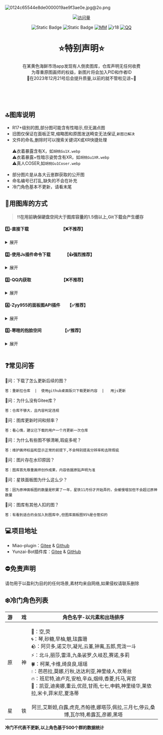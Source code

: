 ![0124c65544e8de0000019ae9f3ae0e.jpg@2o.png](https://s2.loli.net/2023/12/19/IKRZud23Sl7pjq1.png)
<div align="center"> 
  
  [![访问量](https://profile-counter.glitch.me/Miao-Plugin-MBT/count.svg)](https://github.com/GuGuNiu/Miao-Plugin-MBT)
  
</div>

<div align="center"> 
  
![Static Badge](https://img.shields.io/badge/%20%F0%9F%93%82%20%20%E9%9D%A2%E6%9D%BF%E5%9B%BE%E6%95%B0%E9%87%8F%20-%201600%2B%20-%20%233C3C3C?labelColor=green)
![Static Badge](https://img.shields.io/badge/%20%F0%9F%92%BE%20%20%E5%9B%BE%E5%BA%93%E5%AE%B9%E9%87%8F%20-%203G%2B%20-%20%233C3C3C?labelColor=yellow)
[![MM](https://img.shields.io/badge/%F0%9F%90%B1%20%20%20MiaoYunzai--V3%20-%20Miao--Plugin-%20%233C3C3C?labelColor=%23FFAAAA)](https://gitee.com/yoimiya-kokomi/miao-plugin)
![r18](https://img.shields.io/badge/%F0%9F%94%9E%20%20-%20%E6%97%A0%E6%88%90%E4%BA%BA%E5%9B%BE-%20red?labelColor=white)
[![QQ](https://img.shields.io/badge/%F0%9F%90%A7%20QQ%E4%BA%A4%E6%B5%81%E7%BE%A4%20-%20884587317%20-%20%233C3C3C?labelColor=blue)
](http://qm.qq.com/cgi-bin/qm/qr?_wv=1027&k=wFf-VGYvFf_XjK3H-oShhMjqCsP43LOU&authKey=BS%2FE%2BANcQAtJQwJc3E6VFJMt7S7Q4YIQSNiFIZ0Eq6%2B9nAjl5JBMwpl%2BSfreKq70&noverify=0&group_code=884587317)


</div>

<div align="center"> 



# ⭐特别声明⭐
在某黄色海鲜市场app发现有人倒卖图库，仓库声明无任何收费<br>
为尊重原图画师的权益，新图片将会加入PID和作者ID<br>
💌在2023年12月21号后会提升质量,以前的就不管啦见谅~💌<br>
 <br>
  


</div>

<br>
<br>

## 🔝图库说明
- R17+级别的图,部分图可能含有性暗示,但无漏点图
- 旧图仅保证在面板正常,缩略图和原图发送畸变无法保证,`新图已解决`
- 文件的命名,删除时可以搜索关键词X或XR快捷处理<br><br>
    ⚠️衣着暴露含有X，如`胡桃Gu1X.webp`<br>
    ⚠️衣着暴露+性暗示姿势含有XR，如`胡桃Gu1XR.webp`<br>
    ⚠️真人COSER,如`胡桃Gu1Coser.webp`<br><br>
- 部分图片是从各大云崽群获取的公开图
- 命名编号已打乱,缺失的不会在补充
- 冷门角色基本不更新，请看末尾

## 🫧用图库的方式

> #### ‼️在用前确保硬盘空间大于图库容量的1.5倍以上,Git下载会产生缓存

#### 1️⃣-直接下载&nbsp;&nbsp;&nbsp;&nbsp;&nbsp;&nbsp;&nbsp;&nbsp;&nbsp;&nbsp;&nbsp;&nbsp;&nbsp;&nbsp;&nbsp;&nbsp;&nbsp;&nbsp;&nbsp;&nbsp;&nbsp;&nbsp;&nbsp;&nbsp;&nbsp;&nbsp;&nbsp;&nbsp;&nbsp;&nbsp;&nbsp;&nbsp;【❌不推荐】
<details>
    <summary>展开</summary>
  <p align="center"><b> 任意位置创建一个文件夹，在文件夹中打开<ins>[命令行/终端]</ins>，输入以下内容</b></p>

    

  <p align="center">   
    
                        git clone --depth=1 https://github.com/GuGuNiu/Miao-Plugin-MBT ./    
  </p>
  
  <p align="center"><b>将内容复制至本体的`/plugins/miao-plugin/resources/profile`目录下</b></p>

</details>

#### 2️⃣-使用Js插件命令下载  &nbsp;&nbsp;&nbsp;&nbsp;&nbsp;&nbsp;&nbsp;&nbsp;&nbsp;&nbsp;&nbsp;&nbsp;&nbsp;【👍强烈推荐】
 <details>
  <summary>展开</summary>
  
   ###      <p align="center"><b>[在本体根目录打打开<ins>````命令行/终端````</ins>输入以下命令]</b></p>

    curl -o "./plugins/example/MarryGuGuNiu.js" "https://raw.githubusercontent.com/lava081/SomeJsforMiaoYunzai/main/MarryGuGuNiu.js"

<div align="center">
   
| 作用| 指令 |
| :-: | :-: |
| 首次下载| #下载咕咕牛图包 |
| 更新| #(强制)更新咕咕牛图包 |
| 启用| #启用咕咕牛图包 |
| 说明| <ins>图包很大启用需要半小时起步请耐心点</ins> ||

</div>  

<br>

</details>



#### 3️⃣-QQ内获取&nbsp;&nbsp;&nbsp;&nbsp;&nbsp;&nbsp;&nbsp;&nbsp;&nbsp;&nbsp;&nbsp;&nbsp;&nbsp;&nbsp;&nbsp;&nbsp;&nbsp;&nbsp;&nbsp;&nbsp;&nbsp;&nbsp;&nbsp;&nbsp;&nbsp;&nbsp;&nbsp;&nbsp;&nbsp;&nbsp;【❌不推荐】
<details>
      <summary>展开</summary>
  
 <p align="center">添加机器人好友,可以使用#xx面板图列表 获取全部图片，机器人实时更新</p>
      
 <div align="center">

![AAB820AA2A30C926208993F4D687561F.png](https://s2.loli.net/2023/12/22/PmaqwbOfoCTRlcH.png)

 </div>
      
</details>

#### 4️⃣-Zyy955的面板图API插件&nbsp;&nbsp;&nbsp;&nbsp;&nbsp;&nbsp;&nbsp;【✅️推荐】
<details>
      <summary>展开</summary>
  
 <p align="center"><b>Github的项目地址：</b></p>
 
<div align="center">
    
       https://github.com/Zyy955/character-Api
       
</div>
      
</details>

#### 5️⃣-寒暄的抱脸空间&nbsp;&nbsp;&nbsp;&nbsp;&nbsp;&nbsp;&nbsp;&nbsp;&nbsp;&nbsp;&nbsp;&nbsp;&nbsp;&nbsp;&nbsp;&nbsp;&nbsp;&nbsp;&nbsp;&nbsp;&nbsp;【✅️推荐】
<details>
      <summary>展开</summary>
<p align="center">抱脸空间每天更新一次，右键文件夹以压缩包形式下载，速率大概在3M/S，无需魔法网络</p>
  <p align="center">如无法访问github建议收藏抱脸空间网址,每天同步</p>
<div align="center">
    
                  https://HanXuan-MBT.hf.space
                
</div>
</details>

<br>

## ❓️常见问答
💠问：下载了怎么更新后续的图？<br>

    答：重新拉仓库  |  使用github桌面版只下载更新内容  |   用js更新

💠问：为什么没有Gitee库？<br>

    答：仓库不够大，且内容判定违规

💠问：图库更新时间和频率？<br>

    答：看心情，建议已下载的用户一个月更新一次仓库

💠问：为什么有些图不够清晰,瑕疵多呢？<br>

    答：维护画师权益和显示正常的前提下,不会特别提高分辨率和去除瑕疵

💠问：图片存在水印原因？<br>

    答：图库首先尊重画师创作成果，内容依据原贴声明为准

💠问：星铁面板图为什么这么少？<br>

    答：因为原神面板图的数量是积累了一年，星铁11月份才开始弄的，会缓慢增加但不会超过原神数量

💠问：图库有其他人扣的图？<br>

    答：有看到适合的会加入到图库中,但图库面板图95%是仓管扣的


## 💻项目地址

* Miao-plugin：[Gitee](https://gitee.com/yoimiya-kokomi/miao-plugin) & [Github](https://github.com/yoimiya-kokomi/miao-plugin)
* Yunzai-Bot插件库：[Gitee](https://gitee.com/Hikari666/Yunzai-Bot-plugins-index) & [GitHub](https://github.com/HiArcadia/Yunzai-Bot-plugins-index)
  
## ⛔免责声明
请勿用于以盈利为目的的任何场景,素材均来自网络,如果侵权请联系删除
<br>
## ❄️冷门角色列表


| 游&nbsp;&nbsp;&nbsp;&nbsp;&nbsp;&nbsp;&nbsp;戏| 角色名字-以元素和出场排序 |
| :-: | :-: |
| 原&nbsp;&nbsp;&nbsp;&nbsp;&nbsp;&nbsp;&nbsp;神 | <p align="left">👫：空,荧<br>🌀：琴,砂糖,早柚,魈,珐露珊<br>🪨：阿贝多,诺艾尔,凝光,云堇,钟离,五郎,荒泷一斗<br>⚡：北斗,丽莎,雷泽,九条裟罗,久岐忍,赛诺,多莉<br>🍀：柯莱,卡维,绮良良,瑶瑶<br>💧：芭芭拉,莫娜,行秋,达达利亚,神里绫人,坎蒂丝<br>🔥：班尼特,迪卢克,安柏,辛焱,烟绯,香菱,托马,宵宫<br>🧊：凯亚,迪奥娜,重云,优菈,甘雨,七七,申鹤,神里绫华,莱依拉,米卡,菲米尼,夏洛蒂</p> | <br>
| 星&nbsp;&nbsp;&nbsp;&nbsp;&nbsp;&nbsp;&nbsp;铁 | 阿兰,艾斯妲,白露,虎克,杰帕德,娜塔莎,佩拉,三月七,停云,桑博,瓦尔特,希露瓦,彦卿,黑塔| 


<b>冷门不代表不更新,以上角色基于500个群的数据统计</b>
